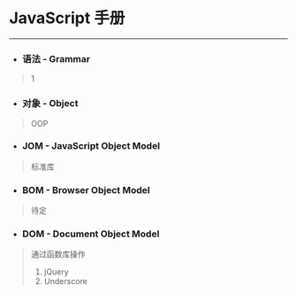 # JavaScript 手册
***
- ### 语法 - Grammar
> 1

- ### 对象 - Object
> OOP

- ### JOM - JavaScript Object Model
> 标准库

- ### BOM - Browser Object Model
> 待定

- ### DOM - Document Object Model
> 通过函数库操作
> 1. jQuery
> 2. Underscore

